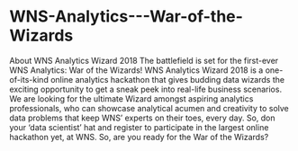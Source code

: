 # WNS-Analytics---War-of-the-Wizards
About WNS Analytics Wizard  2018 The battlefield is set for the first-ever WNS Analytics: War of the Wizards!   WNS Analytics Wizard 2018 is a one-of-its-kind online analytics hackathon that gives budding data wizards the exciting opportunity to get a sneak peek into real-life business scenarios.   We are looking for the ultimate Wizard amongst aspiring analytics professionals, who can showcase analytical acumen and creativity to solve data problems that keep WNS’ experts on their toes, every day.   So, don your ‘data scientist’ hat and register to participate in the largest online hackathon yet, at WNS.  So, are you ready for the War of the Wizards?
